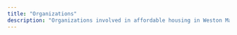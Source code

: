 ```yaml
---
title: "Organizations"
description: "Organizations involved in affordable housing in Weston Massachusetts"
---
```

